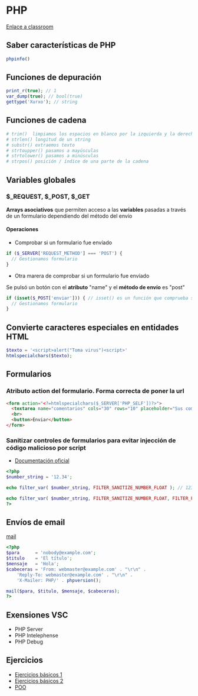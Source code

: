 # PHP

[Enlace a classroom](https://classroom.google.com/c/NjAxMjMzOTMyNjQ1?cjc=satfahl)

## Saber características de PHP

```php
phpinfo()
```

## Funciones de depuración

```php
print_r(true); // 1
var_dump(true); // bool(true)
gettype('Xurxo'); // string
```

## Funciones de cadena

```php
# trim()  limpiamos los espacios en blanco por la izquierda y la derecha
# strlen() longitud de un string
# substr() extraemos texto
# strtoupper() pasamos a mayúsculas
# strtolower() pasamos a minúsculas
# strpos() posición / índice de una parte de la cadena
```

## Variables globales

### $_REQUEST, $_POST, $_GET

__Arrays asociativos__ que permiten acceso a las __variables__ pasadas a través de un formulario dependiendo del método del envío

#### Operaciones

- Comprobar si un formulario fue envíado

```php
if ($_SERVER['REQUEST_METHOD'] === 'POST') {
  // Gestionamos formulario
}
```

- Otra marera de comprobar si un formulario fue envíado

Se pulsó un botón con el __atributo__ "name" y el __método de envío__ es "post"

```php
if (isset($_POST['enviar'])) { // isset() es un función que comprueba si una variable fue definida
  // Gestionamos formulario
}
```
## Convierte caracteres especiales en entidades HTML

```php
$texto = '<script>alert("Toma virus")<script>'
htmlspecialchars($texto);
```

## Formularios

### Atributo action del formulario. Forma correcta de poner la url

```html
<form action="<?=htmlspecialchars($_SERVER['PHP_SELF'])?>">
  <textarea name="comentarios" cols="30" rows="10" placeholder="Sus comentarios aquí"><?=$comentarios??''?></textarea>
  <br>
  <button>Enviar</button>
</form>
```

### Sanitizar controles de formularios para evitar injección de código malicioso por script

- [Documentación oficial](https://www.php.net/manual/en/filter.filters.sanitize.php)

```php
<?php
$number_string = '12.34';

echo filter_var( $number_string, FILTER_SANITIZE_NUMBER_FLOAT ); // 1234

echo filter_var( $number_string, FILTER_SANITIZE_NUMBER_FLOAT, FILTER_FLAG_ALLOW_FRACTION ); // 12.34
?>
```

## Envíos de email

[mail](https://www.php.net/manual/es/function.mail.php)

```php
<?php
$para      = 'nobody@example.com';
$titulo    = 'El título';
$mensaje   = 'Hola';
$cabeceras = 'From: webmaster@example.com' . "\r\n" .
    'Reply-To: webmaster@example.com' . "\r\n" .
    'X-Mailer: PHP/' . phpversion();

mail($para, $titulo, $mensaje, $cabeceras);
?>
```

## Exensiones VSC
- PHP Server
- PHP Intelephense
- PHP Debug

## Ejercicios

- [Ejercicios básicos 1](https://github.com/webferrol/php-basic1-exercises)
- [Ejercicios básicos 2](https://github.com/webferrol/php-basic2-exercises)
- [POO](https://github.com/webferrol/php-basic-oop-exercises)
